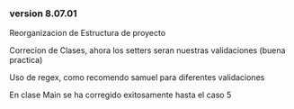 ### version 8.07.01
<p>Reorganizacion de Estructura de proyecto</p>


<p>Correcion de Clases, ahora los setters seran nuestras validaciones (buena practica)</p>
<p>Uso de regex, como recomendo samuel para diferentes validaciones</p>


<p>En clase Main se ha corregido exitosamente hasta el caso 5</p>
